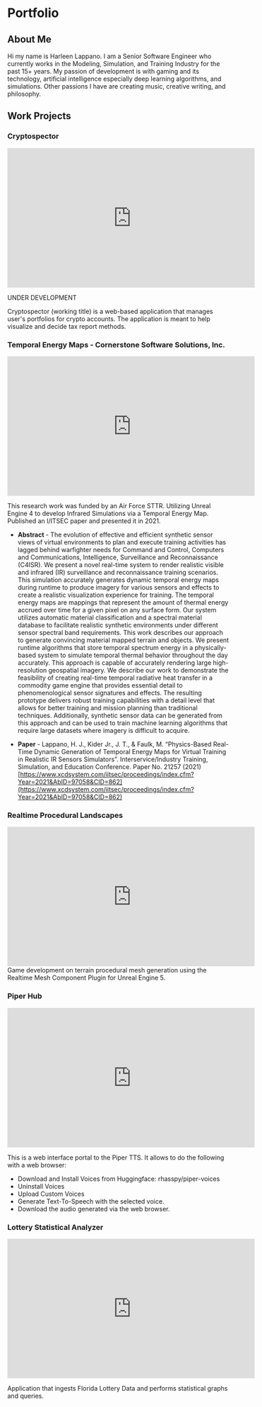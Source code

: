 # Portfolio

## About Me
Hi my name is Harleen Lappano. I am a Senior Software Engineer who currently works in the Modeling, Simulation, and Training Industry for the past 15+ years. My passion of development is with gaming and its technology, artificial intelligence especially deep learning algorithms, and simulations. Other passions I have are creating music, creative writing, and philosophy. 

## Work Projects

### Cryptospector
<iframe width="560" height="315" src="https://www.youtube.com/embed/aCctwyj9Wpw?si=8C2wedRSI6c7XDf9" title="YouTube video player" frameborder="0" allow="accelerometer; autoplay; clipboard-write; encrypted-media; gyroscope; picture-in-picture; web-share" referrerpolicy="strict-origin-when-cross-origin" allowfullscreen></iframe>

UNDER DEVELOPMENT

Cryptospector (working title) is a web-based application that manages user's portfolios for crypto accounts. The application is meant to help visualize and decide tax report methods.


### Temporal Energy Maps - Cornerstone Software Solutions, Inc.
<iframe width="560" height="315" src="https://www.youtube.com/embed/QrSjVC3n1QU?si=otkvFVSizLApCC4m" title="YouTube video player" frameborder="0" allow="accelerometer; autoplay; clipboard-write; encrypted-media; gyroscope; picture-in-picture; web-share" referrerpolicy="strict-origin-when-cross-origin" allowfullscreen></iframe>


This research work was funded by an Air Force STTR. Utilizing Unreal Engine 4 to develop Infrared Simulations via a Temporal Energy Map. Published an I/ITSEC paper and presented it in 2021.
* **Abstract** - The evolution of effective and efficient synthetic sensor views of virtual environments to plan and execute training activities has lagged behind warfighter needs for Command and Control, Computers and Communications, Intelligence, Surveillance and Reconnaissance (C4ISR). We present a novel real-time system to render realistic visible and infrared (IR) surveillance and reconnaissance training scenarios. This simulation accurately generates dynamic temporal energy maps during runtime to produce imagery for various sensors and effects to create a realistic visualization experience for training. The temporal energy maps are mappings that represent the amount of thermal energy accrued over time for a given pixel on any surface form. Our system utilizes automatic material classification and a spectral material database to facilitate realistic synthetic environments under different sensor spectral band requirements. This work describes our approach to generate convincing material mapped terrain and objects. We present runtime algorithms that store temporal spectrum energy in a physically-based system to simulate temporal thermal behavior throughout the day accurately. This approach is capable of accurately rendering large high- resolution geospatial imagery. We describe our work to demonstrate the feasibility of creating real-time temporal radiative heat transfer in a commodity game engine that provides essential detail to phenomenological sensor signatures and effects. The resulting prototype delivers robust training capabilities with a detail level that allows for better training and mission planning than traditional techniques. Additionally, synthetic sensor data can be generated from this approach and can be used to train machine learning algorithms that require large datasets where imagery is difficult to acquire.

* **Paper** - Lappano, H. J., Kider Jr., J. T., & Faulk, M. “Physics-Based Real-Time Dynamic Generation of Temporal Energy Maps for Virtual
Training in Realistic IR Sensors Simulators”. Interservice/Industry Training, Simulation, and Education Conference. Paper No.
21257 (2021) [https://www.xcdsystem.com/iitsec/proceedings/index.cfm?Year=2021&AbID=97058&CID=862](https://www.xcdsystem.com/iitsec/proceedings/index.cfm?Year=2021&AbID=97058&CID=862)



### Realtime Procedural Landscapes
<iframe width="560" height="315" src="https://www.youtube.com/embed/MBFF9Z_n0pE?si=9tRAU3g8VmZdiaUc" title="YouTube video player" frameborder="0" allow="accelerometer; autoplay; clipboard-write; encrypted-media; gyroscope; picture-in-picture; web-share" referrerpolicy="strict-origin-when-cross-origin" allowfullscreen></iframe>
Game development on terrain procedural mesh generation using the Realtime Mesh Component Plugin for Unreal Engine 5.


### Piper Hub
<iframe width="560" height="315" src="https://www.youtube.com/embed/KWxC7TGymhA?si=jiPJjB81dZgeWMTA" title="YouTube video player" frameborder="0" allow="accelerometer; autoplay; clipboard-write; encrypted-media; gyroscope; picture-in-picture; web-share" referrerpolicy="strict-origin-when-cross-origin" allowfullscreen></iframe>

This is a web interface portal to the Piper TTS. It allows to do the following with a web browser:

* Download and Install Voices from Huggingface: rhasspy/piper-voices
* Uninstall Voices
* Upload Custom Voices
* Generate Text-To-Speech with the selected voice.
* Download the audio generated via the web browser.


### Lottery Statistical Analyzer
<iframe width="560" height="315" src="https://www.youtube.com/embed/DIfVf_Dry-I?si=I9Ti4_htWMIWKH8T" title="YouTube video player" frameborder="0" allow="accelerometer; autoplay; clipboard-write; encrypted-media; gyroscope; picture-in-picture; web-share" referrerpolicy="strict-origin-when-cross-origin" allowfullscreen></iframe>

Application that ingests Florida Lottery Data and performs statistical graphs and queries.
